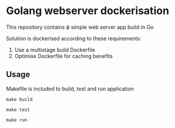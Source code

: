 Golang webserver dockerisation 
======

This repository contains ф simple web server app build in Go

Solution is dockerised according to these requirements:
1. Use a multistage build Dockerfile
2. Optimise Dockerfile for caching benefits

Usage
-----

Makefile is included to build, test and run application

`make build`

`make test`

`make run`
    